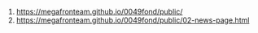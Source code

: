 1. <https://megafronteam.github.io/0049fond/public/>
2. <https://megafronteam.github.io/0049fond/public/02-news-page.html>
